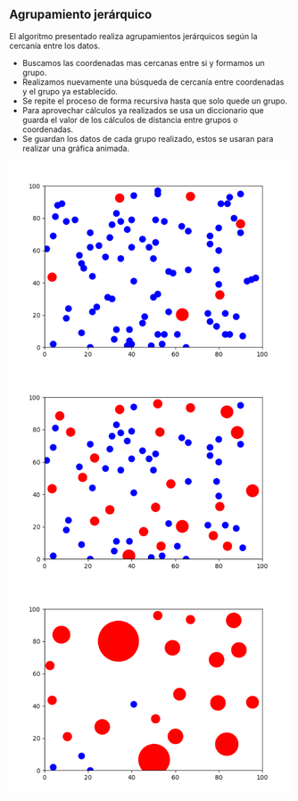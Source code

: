 ## Agrupamiento jerárquico
El algoritmo presentado realiza agrupamientos jerárquicos según la cercanía entre los datos.

 - Buscamos las coordenadas mas cercanas entre si y formamos un grupo.
 - Realizamos nuevamente una búsqueda de cercanía entre coordenadas y el grupo ya establecido.
 - Se repite el proceso de forma recursiva hasta que solo quede un grupo.
 - Para aprovechar cálculos ya realizados se usa un diccionario que guarda el valor de los cálculos de distancia entre grupos o coordenadas.
 - Se guardan los datos de cada grupo realizado, estos se usaran para realizar una gráfica animada.

![Inicio de agrupacion](https://github.com/AndresMorales-gif/agrupacion_jerarquica/blob/master/imgReadme/inicio_agrupamiento.png)
![Agrupamiento](https://github.com/AndresMorales-gif/agrupacion_jerarquica/blob/master/imgReadme/agrupamiento.png)
![Terminando agrupamiento](https://github.com/AndresMorales-gif/agrupacion_jerarquica/blob/master/imgReadme/terminando_agrupamiento.png)